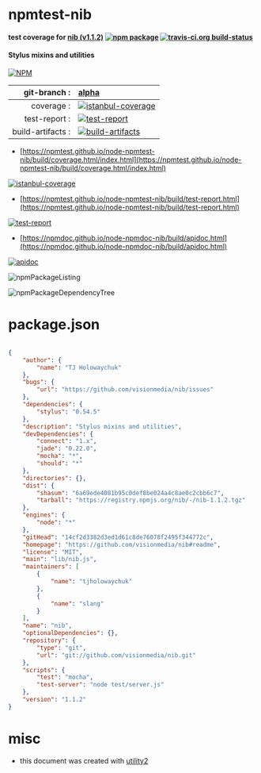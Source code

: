 # npmtest-nib

#### test coverage for  [nib (v1.1.2)](https://github.com/visionmedia/nib#readme)  [![npm package](https://img.shields.io/npm/v/npmtest-nib.svg?style=flat-square)](https://www.npmjs.org/package/npmtest-nib) [![travis-ci.org build-status](https://api.travis-ci.org/npmtest/node-npmtest-nib.svg)](https://travis-ci.org/npmtest/node-npmtest-nib)

#### Stylus mixins and utilities

[![NPM](https://nodei.co/npm/nib.png?downloads=true&downloadRank=true&stars=true)](https://www.npmjs.com/package/nib)

| git-branch : | [alpha](https://github.com/npmtest/node-npmtest-nib/tree/alpha)|
|--:|:--|
| coverage : | [![istanbul-coverage](https://npmtest.github.io/node-npmtest-nib/build/coverage.badge.svg)](https://npmtest.github.io/node-npmtest-nib/build/coverage.html/index.html)|
| test-report : | [![test-report](https://npmtest.github.io/node-npmtest-nib/build/test-report.badge.svg)](https://npmtest.github.io/node-npmtest-nib/build/test-report.html)|
| build-artifacts : | [![build-artifacts](https://npmtest.github.io/node-npmtest-nib/glyphicons_144_folder_open.png)](https://github.com/npmtest/node-npmtest-nib/tree/gh-pages/build)|

- [https://npmtest.github.io/node-npmtest-nib/build/coverage.html/index.html](https://npmtest.github.io/node-npmtest-nib/build/coverage.html/index.html)

[![istanbul-coverage](https://npmtest.github.io/node-npmtest-nib/build/screenCapture.buildCi.browser.%252Ftmp%252Fbuild%252Fcoverage.lib.html.png)](https://npmtest.github.io/node-npmtest-nib/build/coverage.html/index.html)

- [https://npmtest.github.io/node-npmtest-nib/build/test-report.html](https://npmtest.github.io/node-npmtest-nib/build/test-report.html)

[![test-report](https://npmtest.github.io/node-npmtest-nib/build/screenCapture.buildCi.browser.%252Ftmp%252Fbuild%252Ftest-report.html.png)](https://npmtest.github.io/node-npmtest-nib/build/test-report.html)

- [https://npmdoc.github.io/node-npmdoc-nib/build/apidoc.html](https://npmdoc.github.io/node-npmdoc-nib/build/apidoc.html)

[![apidoc](https://npmdoc.github.io/node-npmdoc-nib/build/screenCapture.buildCi.browser.%252Ftmp%252Fbuild%252Fapidoc.html.png)](https://npmdoc.github.io/node-npmdoc-nib/build/apidoc.html)

![npmPackageListing](https://npmtest.github.io/node-npmtest-nib/build/screenCapture.npmPackageListing.svg)

![npmPackageDependencyTree](https://npmtest.github.io/node-npmtest-nib/build/screenCapture.npmPackageDependencyTree.svg)



# package.json

```json

{
    "author": {
        "name": "TJ Holowaychuk"
    },
    "bugs": {
        "url": "https://github.com/visionmedia/nib/issues"
    },
    "dependencies": {
        "stylus": "0.54.5"
    },
    "description": "Stylus mixins and utilities",
    "devDependencies": {
        "connect": "1.x",
        "jade": "0.22.0",
        "mocha": "*",
        "should": "*"
    },
    "directories": {},
    "dist": {
        "shasum": "6a69ede4081b95c0def8be024a4c8ae0c2cbb6c7",
        "tarball": "https://registry.npmjs.org/nib/-/nib-1.1.2.tgz"
    },
    "engines": {
        "node": "*"
    },
    "gitHead": "14cf2d3382d3ed1d61c8de76078f2495f344772c",
    "homepage": "https://github.com/visionmedia/nib#readme",
    "license": "MIT",
    "main": "lib/nib.js",
    "maintainers": [
        {
            "name": "tjholowaychuk"
        },
        {
            "name": "slang"
        }
    ],
    "name": "nib",
    "optionalDependencies": {},
    "repository": {
        "type": "git",
        "url": "git://github.com/visionmedia/nib.git"
    },
    "scripts": {
        "test": "mocha",
        "test-server": "node test/server.js"
    },
    "version": "1.1.2"
}
```



# misc
- this document was created with [utility2](https://github.com/kaizhu256/node-utility2)
